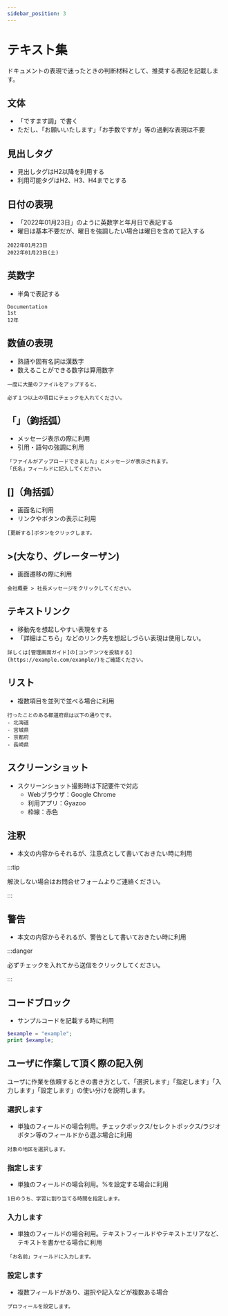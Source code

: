 ```yaml
---
sidebar_position: 3
---
```


# テキスト集

ドキュメントの表現で迷ったときの判断材料として、推奨する表記を記載します。

## 文体
- 「ですます調」で書く
- ただし、「お願いいたします」「お手数ですが」等の過剰な表現は不要

## 見出しタグ
- 見出しタグはH2以降を利用する
- 利用可能タグはH2、H3、H4までとする

## 日付の表現
- 「2022年01月23日」のように英数字と年月日で表記する
- 曜日は基本不要だが、曜日を強調したい場合は曜日を含めて記入する
```例
2022年01月23日
2022年01月23日(土)
```

## 英数字
- 半角で表記する
```例
Documentation
1st
12年
```

## 数値の表現
- 熟語や固有名詞は漢数字
- 数えることができる数字は算用数字
```漢数字
一度に大量のファイルをアップすると、
```

```算用数字
必ず１つ以上の項目にチェックを入れてください。
```

##  「」（鉤括弧）
- メッセージ表示の際に利用
- 引用・語句の強調に利用

```例
「ファイルがアップロードできました」とメッセージが表示されます。
「氏名」フィールドに記入してください。
```

## []（角括弧）
- 画面名に利用
- リンクやボタンの表示に利用
```例
[更新する]ボタンをクリックします。
```

## >(大なり、グレーターザン)
- 画面遷移の際に利用
```例
会社概要 > 社長メッセージをクリックしてください。
```

## テキストリンク
 - 移動先を想起しやすい表現をする
 - 「詳細はこちら」などのリンク先を想起しづらい表現は使用しない。
 ```例
詳しくは[管理画面ガイド]の[コンテンツを投稿する](https://example.com/example/)をご確認ください。
 ```

## リスト
- 複数項目を並列で並べる場合に利用

```例
行ったことのある都道府県は以下の通りです。
- 北海道
- 宮城県
- 京都府
- 長崎県
```

## スクリーンショット
- スクリーンショット撮影時は下記要件で対応
    - Webブラウザ：Google Chrome
    - 利用アプリ：Gyazoo
    - 枠線：赤色

## 注釈
- 本文の内容からそれるが、注意点として書いておきたい時に利用

:::tip

解決しない場合はお問合せフォームよりご連絡ください。

:::

## 警告
- 本文の内容からそれるが、警告として書いておきたい時に利用

:::danger 

必ずチェックを入れてから送信をクリックしてください。

:::


## コードブロック
- サンプルコードを記載する時に利用

```php
$example = "example";
print $example;
```

## ユーザに作業して頂く際の記入例

ユーザに作業を依頼するときの書き方として、「選択します」「指定します」「入力します」「設定します」の使い分けを説明します。

### 選択します
- 単独のフィールドの場合利用。チェックボックス/セレクトボックス/ラジオボタン等のフィールドから選ぶ場合に利用 
```例
対象の地区を選択します。
```

### 指定します
- 単独のフィールドの場合利用。%を設定する場合に利用 
```例
1日のうち、学習に割り当てる時間を指定します。
```

### 入力します
- 単独のフィールドの場合利用。テキストフィールドやテキストエリアなど、テキストを書かせる場合に利用 

```例
「お名前」フィールドに入力します。
```

### 設定します
- 複数フィールドがあり、選択や記入などが複数ある場合 

```例
プロフィールを設定します。
```
